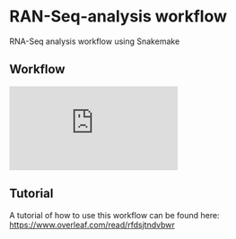 # RAN-Seq-analysis workflow
RNA-Seq analysis workflow using Snakemake
## Workflow
![workflow_chart](https://github.com/zhxiaokang/RNA-Seq-analysis/blob/master/workflow/workflow.pdf)
## Tutorial
A tutorial of how to use this workflow can be found here: https://www.overleaf.com/read/rfdsjtndvbwr
